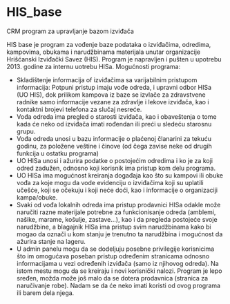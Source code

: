 # HIS_base
CRM program za upravljanje bazom izviđača

HIS base je program za vođenje baze podataka o izviđačima, odredima, kampovima, obukama i narudžbinama materijala unutar organizacije Hrišćanski Izviđački Savez (HIS). Program je napravljen i pušten u upotrebu 2013. godine za internu uotrebu HISa.
Mogućnosti programa:
- Skladištenje informacija of izviđačima sa varijabilnim pristupom informacija: Potpuni pristup imaju vođe odreda, i upravni odbor HISa (UO HIS), dok prilikom kampova iz baze se izvlače za zdravstvene radnike samo informacije vezane za zdravlje i lekove izviđača, kao i kontaktni brojevi telefona za slučaj nesreće.
- Vođa odreda ima pregled o starosti izviđača, kao i obaveštenja o tome kada će neko od izviđača imati rođendan ili preći u sledeću starosnu grupu.
- Vođa odreda unosi u bazu informacije o plaćenoj članarini za tekuću godinu, za položene veštine i činove (od čega zavise neke od drugih funkcija u ostatku programa)
- UO HISa unosi i ažurira podatke o postojećim odredima i ko je za koji odred zadužen, odnosno koji korisnik ima pristup kom delu programa.
- UO HISa ima mogućnost kreiranja događaja kao što su kampovi ili obuke vođa za koje mogu da vode evidenciju o izviđačima koji su uplatili učešće, koji se očekuju i koji neće doći, kao i informacije o organizaciji kampa/obuke.
- Svaki od vođa lokalnih odreda ima pristup prodavnici HISa odakle može naručiti razne materijale potrebne za funkcionisanje odreda (amblemi, našike, marame, košulje, zastave...), kao i da pregleda postojeće svoje narudžbine, a blagajnik HISa ima pristup svim narudžbinama kako bi mogao da označi u kom stanju je trenutno ta narudžbina i mogućnost da ažurira stanje na lageru.
- U admin panelu mogu da se dodeljuju posebne privilegije korisnicima što im omogućava poseban pristup određenim stranicama odnosno informacijama u vezi određenih izviđača (samo iz njihovog odreda). Na istom mestu mogu da se kreiraju i novi korisnički nalozi.
Program je lepo sređen, možda može još malo da se dotera prodavnica (stranica za naručivanje robe). Nadam se da će neko imati koristi od ovog programa ili barem dela njega.
